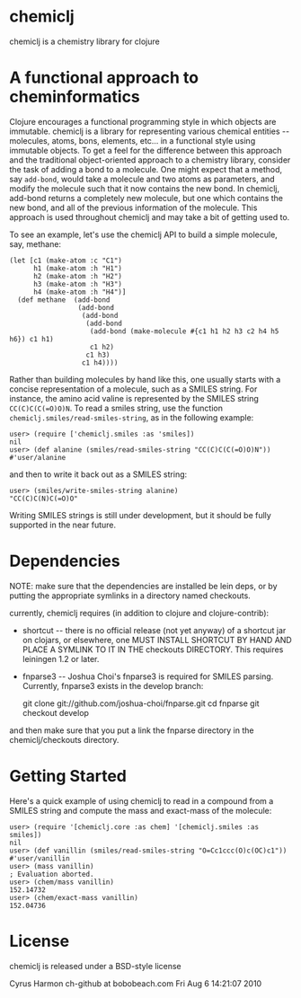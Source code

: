 
# chemiclj

chemiclj is a chemistry library for clojure

# A functional approach to cheminformatics

Clojure encourages a functional programming style in which objects are
immutable. chemiclj is a library for representing various chemical
entities -- molecules, atoms, bons, elements, etc... in a functional
style using immutable objects. To get a feel for the difference
between this approach and the traditional object-oriented approach to
a chemistry library, consider the task of adding a bond to a
molecule. One might expect that a method, say `add-bond`, would take a
molecule and two atoms as parameters, and modify the molecule such
that it now contains the new bond. In chemiclj, add-bond returns a
completely new molecule, but one which contains the new bond, and all
of the previous information of the molecule. This approach is used
throughout chemiclj and may take a bit of getting used to.

To see an example, let's use the chemiclj API to build a simple
molecule, say, methane:

    (let [c1 (make-atom :c "C1")
          h1 (make-atom :h "H1")
          h2 (make-atom :h "H2")
          h3 (make-atom :h "H3")
          h4 (make-atom :h "H4")]
      (def methane  (add-bond
                     (add-bond
                      (add-bond
                       (add-bond
                        (add-bond (make-molecule #{c1 h1 h2 h3 c2 h4 h5 h6}) c1 h1)
                        c1 h2)
                       c1 h3)
                      c1 h4))))

Rather than building molecules by hand like this, one usually starts
with a concise representation of a molecule, such as a SMILES
string. For instance, the amino acid valine is represented by the
SMILES string `CC(C)C(C(=O)O)N`. To read a smiles string, use the
function `chemiclj.smiles/read-smiles-string`, as in the following
example:

    user> (require ['chemiclj.smiles :as 'smiles])
    nil
    user> (def alanine (smiles/read-smiles-string "CC(C)C(C(=O)O)N"))
    #'user/alanine

and then to write it back out as a SMILES string:

    user> (smiles/write-smiles-string alanine)
    "CC(C)C(N)C(=O)O"

Writing SMILES strings is still under development, but it should be
fully supported in the near future.

# Dependencies

NOTE: make sure that the dependencies are installed be lein deps, or by
putting the appropriate symlinks in a directory named checkouts.

currently, chemiclj requires (in addition to clojure and clojure-contrib):

* shortcut -- there is no official release (not yet anyway) of a
shortcut jar on clojars, or elsewhere, one MUST INSTALL SHORTCUT BY
HAND AND PLACE A SYMLINK TO IT IN THE checkouts DIRECTORY. This
requires leiningen 1.2 or later.

* fnparse3 -- Joshua Choi's fnparse3 is required for SMILES
parsing. Currently, fnparse3 exists in the develop branch:

    git clone git://github.com/joshua-choi/fnparse.git
    cd fnparse
    git checkout develop

and then make sure that you put a link the fnparse directory in the
chemiclj/checkouts directory.

# Getting Started

Here's a quick example of using chemiclj to read in a compound from a
SMILES string and compute the mass and exact-mass of the molecule:

    user> (require '[chemiclj.core :as chem] '[chemiclj.smiles :as smiles])
    nil
    user> (def vanillin (smiles/read-smiles-string "O=Cc1ccc(O)c(OC)c1"))
    #'user/vanillin
    user> (mass vanillin)
    ; Evaluation aborted.
    user> (chem/mass vanillin)
    152.14732
    user> (chem/exact-mass vanillin)
    152.04736

# License

chemiclj is released under a BSD-style license

Cyrus Harmon
ch-github at bobobeach.com
Fri Aug  6 14:21:07 2010

